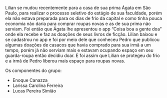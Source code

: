 Lilian se mudou recentemente para a casa de sua prima Ágata em São Paulo, para realizar o processo seletivo do estágio de sua faculdade, porém ela não estava preparada para os dias de frio da capital e como tinha pouca economia não daria para comprar roupas novas e as de sua prima não serviam. Foi então que Ágata lhe apresentou o app “Coisa boa a gente doa” onde ela recebe e faz as doações de seus livros de ficção.
	Lilian baixou e se cadastrou no app e foi por meio dele que conheceu Pedro que publicou algumas doações de casacos que havia comprado para sua irmã a um tempo, porém já não serviam mais e estavam ocupando espaço em seu guarda-roupa então decidiu doar.
	E foi assim que Lilian se protegeu do frio e a irmã de Pedro liberou mais espaço para roupas novas.


 Os componentes do grupo:
 - Enoque Canazza
 - Larissa Carolina Ferreira
 - Lucas Pereira Simião
